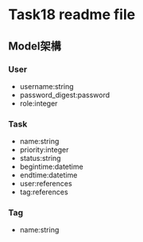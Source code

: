 # Task18 readme file
## Model架構
### User
* username:string
* password_digest:password
* role:integer
### Task
* name:string
* priority:integer
* status:string
* begintime:datetime
* endtime:datetime
* user:references
* tag:references
### Tag
* name:string